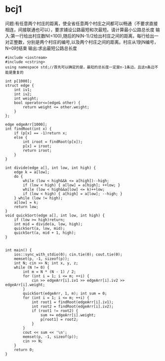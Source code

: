 # bcj1
问题:有任意两个村庄的距离，使全省任意两个村庄之间都可以畅通（不要求直接相连，间接联通也可以），要求铺设公路最短和次最短。请计算最小公路总长度 输入:第一行给出村庄数N(&lt;100),随后的N(N-1)/2给出村庄之间的距离，每行给出一对正整数，分别是两个村庄的编号,以及两个村庄之间的距离。村庄从1到N编号，N=0时结束 输出:求出最短公路总长度



    #include <iostream>
    #include <cstring>
    using namespace std;//首先可以确定的是，最短的总长度一定是n-1条边，且这n条边不能是重复的

    int p[1000];
    struct edge {
    	int iv1;
    	int iv2;
	    int weight;
	    bool operator<=(edge& other) {
	    	return weight <= other.weight;
	    }
    };

    edge edgeArr[1000];
    int findRoot(int x) {
    	if (p[x] == -1)return x;
    	else {
    		int iroot = findRoot(p[x]);
    		p[x] = iroot;
    		return iroot;
    	}
    }

    int divide(edge a[], int low, int high) {
    	edge k = a[low];
    	do {
    		while (low < high&&k <= a[high])--high;
    		if (low < high) { a[low] = a[high]; ++low; }
    		while (low < high&&a[low] <= k)++low;
    		if (low < high) { a[high] = a[low]; --high; }
    	} while (low != high);
    	a[low] = k;
    	return low;
    }
    void quickSort(edge a[], int low, int high) {
    	if (low >= high)return;
    	int mid = divide(a, low, high);
    	quickSort(a, low, mid);
    	quickSort(a, mid + 1, high);
    }


    int main() {
	    ios::sync_with_stdio(0); cin.tie(0); cout.tie(0);
    	memset(p, -1, sizeof(p));
    	int N; cin >> N; int x, y, z;
	    while (N != 0) {
	    	int m = N * (N - 1) / 2;
	    	for (int i = 1; i <= m; ++i) {
	    		cin >> edgeArr[i].iv1 >> edgeArr[i].iv2 >> edgeArr[i].weight;
	    	}
	    	quickSort(edgeArr, 1, m); int sum = 0;
		    for (int i = 1; i <= m; ++i) {
		    	int root1 = findRoot(edgeArr[i].iv1);
			    int root2 = findRoot(edgeArr[i].iv2);
			    if (root1 != root2) {
			    	sum += edgeArr[i].weight;
			    	p[root1] = root2;
			    }
		    }
		    cout << sum << '\n';
		    memset(p, -1, sizeof(p));
		    cin >> N;
	    }
	    return 0;
    }
